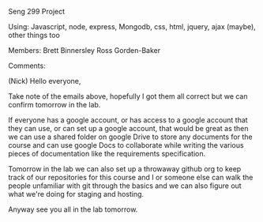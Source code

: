 Seng 299 Project

Using:
Javascript, node, express, Mongodb, css, html, jquery, ajax (maybe), other things too


Members:
Brett Binnersley
Ross Gorden-Baker



Comments:



(Nick)
Hello everyone,

Take note of the emails above, hopefully I got them all correct but we can
confirm tomorrow in the lab.

If everyone has a google account, or has access to a google account that
they can use, or can set up a google account, that would be great as then
we can use a shared folder on google Drive to store any documents for the
course and can use google Docs to collaborate while writing the various
pieces of documentation like the requirements specification.

Tomorrow in the lab we can also set up a throwaway github org to keep track
of our repositories for this course and I or someone else can walk the
people unfamiliar with git through the basics and we can also figure out
what we're doing for staging and hosting.

Anyway see you all in the lab tomorrow.